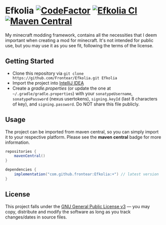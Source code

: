 # Efkolia [![CodeFactor](https://www.codefactor.io/repository/github/frontear/efkolia/badge)](https://www.codefactor.io/repository/github/frontear/efkolia) [![Efkolia CI](https://github.com/Frontear/Efkolia/workflows/Efkolia%20CI/badge.svg)](https://github.com/Frontear/Efkolia/actions?query=workflow%3A%22Efkolia+CI%22) [![Maven Central](https://img.shields.io/maven-central/v/com.github.frontear/Efkolia.svg?label=Maven%20Central)](https://search.maven.org/search?q=g:%22com.github.frontear%22%20AND%20a:%22Efkolia%22)

My minecraft modding framework, contains all the necessities that I deem important when creating a mod for minecraft. It's not intended for public use, but you may use it as you see fit, following the terms of the license.

## Getting Started

- Clone this repository via `git clone https://github.com/Frontear/Efkolia.git Efkolia`
- Import the project into [IntelliJ IDEA](https://jetbrains.com/idea)
- Create a *gradle.properties* (or update the one at `~/.gradle/gradle.properties`) with your `sonatypeUsername`, `sonatypePassword` (nexus usertokens), `signing.keyId` (last 8 characters of key), and `signing.password`. Do NOT share this file publicly.

## Usage

The project can be imported from maven central, so you can simply import it to your respective platform. Please see the **maven central** badge for more information.

```gradle
repositories {
    mavenCentral()
}

dependencies {
    implementation("com.github.frontear:Efkolia:+") // latest version
}
```

## License

This project falls under the [GNU General Public License v3](https://tldrlegal.com/license/gnu-general-public-license-v3-(gpl-3)) &#8212; you may copy, distribute and modify the software as long as you track changes/dates in source files.
